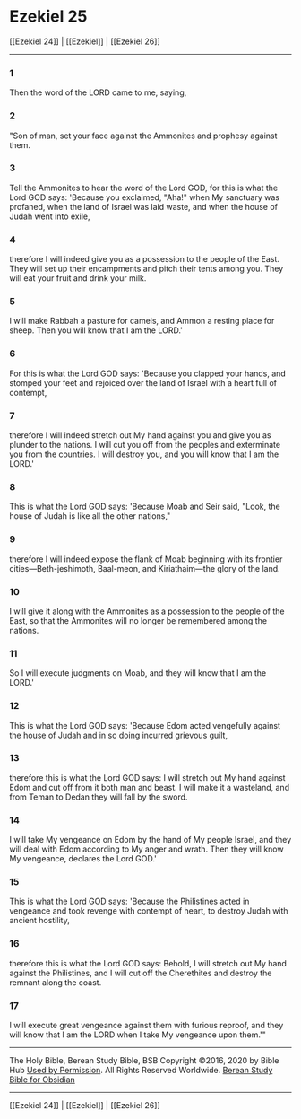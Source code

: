 # Ezekiel 25

[[Ezekiel 24]] | [[Ezekiel]] | [[Ezekiel 26]]

---

### 1
Then the word of the LORD came to me, saying,

### 2
"Son of man, set your face against the Ammonites and prophesy against them.

### 3
Tell the Ammonites to hear the word of the Lord GOD, for this is what the Lord GOD says: 'Because you exclaimed, "Aha!" when My sanctuary was profaned, when the land of Israel was laid waste, and when the house of Judah went into exile,

### 4
therefore I will indeed give you as a possession to the people of the East. They will set up their encampments and pitch their tents among you. They will eat your fruit and drink your milk.

### 5
I will make Rabbah a pasture for camels, and Ammon a resting place for sheep. Then you will know that I am the LORD.'

### 6
For this is what the Lord GOD says: 'Because you clapped your hands, and stomped your feet and rejoiced over the land of Israel with a heart full of contempt,

### 7
therefore I will indeed stretch out My hand against you and give you as plunder to the nations. I will cut you off from the peoples and exterminate you from the countries. I will destroy you, and you will know that I am the LORD.'

### 8
This is what the Lord GOD says: 'Because Moab and Seir said, "Look, the house of Judah is like all the other nations,"

### 9
therefore I will indeed expose the flank of Moab beginning with its frontier cities—Beth-jeshimoth, Baal-meon, and Kiriathaim—the glory of the land.

### 10
I will give it along with the Ammonites as a possession to the people of the East, so that the Ammonites will no longer be remembered among the nations.

### 11
So I will execute judgments on Moab, and they will know that I am the LORD.'

### 12
This is what the Lord GOD says: 'Because Edom acted vengefully against the house of Judah and in so doing incurred grievous guilt,

### 13
therefore this is what the Lord GOD says: I will stretch out My hand against Edom and cut off from it both man and beast. I will make it a wasteland, and from Teman to Dedan they will fall by the sword.

### 14
I will take My vengeance on Edom by the hand of My people Israel, and they will deal with Edom according to My anger and wrath. Then they will know My vengeance, declares the Lord GOD.'

### 15
This is what the Lord GOD says: 'Because the Philistines acted in vengeance and took revenge with contempt of heart, to destroy Judah with ancient hostility,

### 16
therefore this is what the Lord GOD says: Behold, I will stretch out My hand against the Philistines, and I will cut off the Cherethites and destroy the remnant along the coast.

### 17
I will execute great vengeance against them with furious reproof, and they will know that I am the LORD when I take My vengeance upon them.'"

---

The Holy Bible, Berean Study Bible, BSB
Copyright ©2016, 2020 by Bible Hub
[Used by Permission](https://berean.bible/terms.htm). All Rights Reserved Worldwide.
[Berean Study Bible for Obsidian](https://github.com/gapmiss/berean-study-bible-for-obsidian)

---

[[Ezekiel 24]] | [[Ezekiel]] | [[Ezekiel 26]]

